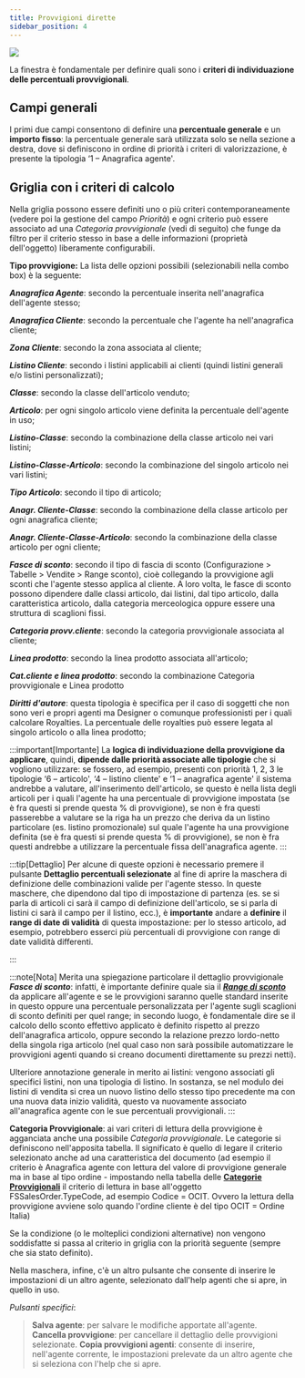 ```yaml
---
title: Provvigioni dirette
sidebar_position: 4
---
```


![](/img/it-it/erp-home/registers/contacts/create-new-contact/accounting-data/agent-registry/direct-commissions/image01.png)

La finestra è fondamentale per definire quali sono i **criteri di individuazione delle percentuali provvigionali**.

## Campi generali
I primi due campi consentono di definire una **percentuale generale** e un **importo fisso**: la percentuale generale sarà utilizzata solo se nella sezione a destra, dove si definiscono in ordine di priorità i criteri di valorizzazione, è presente la tipologia ‘1 – Anagrafica agente'.

## Griglia con i criteri di calcolo

Nella griglia possono essere definiti uno o più criteri contemporaneamente (vedere poi la gestione del campo *Priorità*) e ogni criterio può essere associato ad una *Categoria provvigionale* (vedi di seguito) che funge da filtro per il criterio stesso in base a delle informazioni (proprietà dell'oggetto) liberamente configurabili.

**Tipo provvigione:** La lista delle opzioni possibili (selezionabili nella combo box) è la seguente:

***Anagrafica Agente***: secondo la percentuale inserita nell'anagrafica dell'agente stesso;

***Anagrafica Cliente***: secondo la percentuale che l'agente ha nell'anagrafica cliente;

***Zona Cliente***: secondo la zona associata al cliente;

***Listino Cliente***: secondo i listini applicabili ai clienti (quindi listini generali e/o listini personalizzati);

***Classe***: secondo la classe dell'articolo venduto;

***Articolo***: per ogni singolo articolo viene definita la percentuale dell'agente in uso;

***Listino-Classe***: secondo la combinazione della classe articolo nei vari listini;

***Listino-Classe-Articolo***: secondo la combinazione del singolo articolo nei vari listini;

***Tipo Articolo***: secondo il tipo di articolo;

***Anagr. Cliente-Classe***: secondo la combinazione della classe articolo per ogni anagrafica cliente;

***Anagr. Cliente-Classe-Articolo***: secondo la combinazione della classe articolo per ogni cliente;

***Fasce di sconto***: secondo il tipo di fascia di sconto (Configurazione > Tabelle > Vendite > Range sconto), cioè collegando la provvigione agli sconti che l'agente stesso applica al cliente. A loro volta, le fasce di sconto possono dipendere dalle classi articolo, dai listini, dal tipo articolo, dalla caratteristica articolo, dalla categoria merceologica oppure essere una struttura di scaglioni fissi.

***Categoria provv.cliente***: secondo la categoria provvigionale associata al cliente;

***Linea prodotto***: secondo la linea prodotto associata all'articolo;

***Cat.cliente e linea prodotto***: secondo la combinazione Categoria provvigionale e Linea prodotto

***Diritti d'autore***: questa tipologia è specifica per il caso di soggetti che non sono veri e propri agenti ma Designer o comunque professionisti per i quali calcolare Royalties. La percentuale delle royalties può essere legata al singolo articolo o alla linea prodotto;

:::important[Importante]
La **logica di individuazione della provvigione da applicare**, quindi, **dipende dalle priorità associate alle tipologie** che si vogliono utilizzare: se fossero, ad esempio, presenti con priorità 1, 2, 3 le tipologie ‘6 – articolo', ‘4 – listino cliente' e ‘1 – anagrafica agente' il sistema andrebbe a valutare, all'inserimento dell'articolo, se questo è nella lista degli articoli per i quali l'agente ha una percentuale di provvigione impostata (se è fra questi si prende questa % di provvigione), se non è fra questi passerebbe a valutare se la riga ha un prezzo che deriva da un listino particolare (es. listino promozionale) sul quale l'agente ha una provvigione definita (se è fra questi si prende questa % di provvigione), se non è fra questi andrebbe a utilizzare la percentuale fissa dell'anagrafica agente.
:::

:::tip[Dettaglio]
Per alcune di queste opzioni è necessario premere il pulsante **Dettaglio percentuali selezionate** al fine di aprire la maschera di definizione delle combinazioni valide per l'agente stesso. In queste maschere, che dipendono dal tipo di impostazione di partenza (es. se si parla di articoli ci sarà il campo di definizione dell'articolo, se si parla di listini ci sarà il campo per il listino, ecc.), è **importante** andare a **definire** il **range di date di validità** di questa impostazione: per lo stesso articolo, ad esempio, potrebbero esserci più percentuali di provvigione con range di date validità differenti.

:::

:::note[Nota]
Merita una spiegazione particolare il dettaglio provvigionale ***Fasce di sconto***: infatti, è importante definire quale sia il [***Range di sconto***](/docs/configurations/tables/sales/discount-range) da applicare all'agente e se le provvigioni saranno quelle standard inserite in questo oppure una percentuale personalizzata per l'agente sugli scaglioni di sconto definiti per quel range; in secondo luogo, è fondamentale dire se il calcolo dello sconto effettivo applicato è definito rispetto al prezzo dell'anagrafica articolo, oppure secondo la relazione prezzo lordo-netto della singola riga articolo (nel qual caso non sarà possibile automatizzare le provvigioni agenti quando si creano documenti direttamente su prezzi netti).

Ulteriore annotazione generale in merito ai listini: vengono associati gli specifici listini, non una tipologia di listino. In sostanza, se nel modulo dei listini di vendita si crea un nuovo listino dello stesso tipo precedente ma con una nuova data inizio validità, questo va nuovamente associato all'anagrafica agente con le sue percentuali provvigionali.
:::



**Categoria Provvigionale**: ai vari criteri di lettura della provvigione è agganciata anche una possibile *Categoria provvigionale*. Le categorie si definiscono nell'apposita tabella. Il significato è quello di legare il criterio selezionato anche ad una caratteristica del documento (ad esempio il criterio è Anagrafica agente con lettura del valore di provvigione generale ma in base al tipo ordine - impostando nella tabella delle [**Categorie Provvigionali**](/docs/configurations/tables/sales/commission-categories) il criterio di lettura in base all'oggetto FSSalesOrder.TypeCode, ad esempio Codice = OCIT. Ovvero la lettura della provvigione avviene solo quando l'ordine cliente è del tipo OCIT = Ordine Italia) 



Se la condizione (o le molteplici condizioni alternative) non vengono soddisfatte si passa al criterio in griglia con la priorità seguente (sempre che sia stato definito).

Nella maschera, infine, c'è un altro pulsante che consente di inserire le impostazioni di un altro agente, selezionato dall'help agenti che si apre, in quello in uso.

*Pulsanti specifici*:
> **Salva agente**: per salvare le modifiche apportate all'agente.  
> **Cancella provvigione**: per cancellare il dettaglio delle provvigioni selezionate. 
> **Copia provvigioni agenti**: consente di inserire, nell'agente corrente, le impostazioni prelevate da un altro agente che si seleziona con l'help che si apre.
